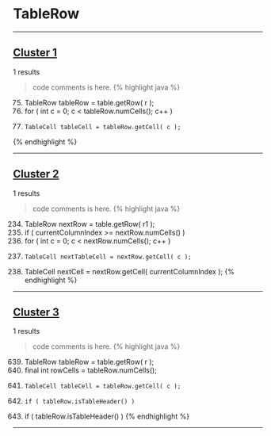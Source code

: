 # TableRow

***

## [Cluster 1](./1)
1 results
> code comments is here.
{% highlight java %}
75. TableRow tableRow = table.getRow( r );
76. for ( int c = 0; c < tableRow.numCells(); c++ )
78.     TableCell tableCell = tableRow.getCell( c );
{% endhighlight %}

***

## [Cluster 2](./2)
1 results
> code comments is here.
{% highlight java %}
234. TableRow nextRow = table.getRow( r1 );
235. if ( currentColumnIndex >= nextRow.numCells() )
241. for ( int c = 0; c < nextRow.numCells(); c++ )
243.     TableCell nextTableCell = nextRow.getCell( c );
266. TableCell nextCell = nextRow.getCell( currentColumnIndex );
{% endhighlight %}

***

## [Cluster 3](./3)
1 results
> code comments is here.
{% highlight java %}
639. TableRow tableRow = table.getRow( r );
647. final int rowCells = tableRow.numCells();
650.     TableCell tableCell = tableRow.getCell( c );
661.     if ( tableRow.isTableHeader() )
712. if ( tableRow.isTableHeader() )
{% endhighlight %}

***

